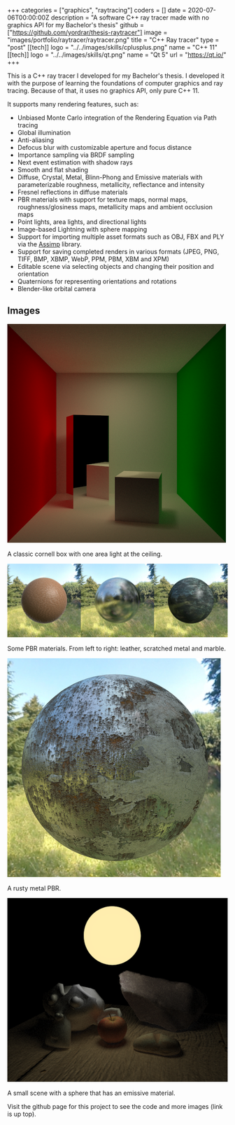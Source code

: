 +++
categories = ["graphics", "raytracing"]
coders = []
date = 2020-07-06T00:00:00Z
description = "A software C++ ray tracer made with no graphics API for my Bachelor's thesis"
github = ["https://github.com/yordrar/thesis-raytracer"]
image = "images/portfolio/raytracer/raytracer.png"
title = "C++ Ray tracer"
type = "post"
[[tech]]
logo = "../../images/skills/cplusplus.png"
name = "C++ 11"
[[tech]]
logo = "../../images/skills/qt.png"
name = "Qt 5"
url = "https://qt.io/"
+++

This is a C++ ray tracer I developed for my Bachelor's thesis.
I developed it with the purpose of learning the foundations of computer graphics and ray tracing.
Because of that, it uses no graphics API, only pure C++ 11.

It supports many rendering features, such as:
- Unbiased Monte Carlo integration of the Rendering Equation via Path tracing
- Global illumination
- Anti-aliasing
- Defocus blur with customizable aperture and focus distance
- Importance sampling via BRDF sampling
- Next event estimation with shadow rays
- Smooth and flat shading
- Diffuse, Crystal, Metal, Blinn-Phong and Emissive materials with parameterizable roughness, metallicity, reflectance and intensity
- Fresnel reflections in diffuse materials
- PBR materials with support for texture maps, normal maps, roughness/glosiness maps, metallicity maps and ambient occlusion maps
- Point lights, area lights, and directional lights
- Image-based Lightning with sphere mapping
- Support for importing multiple asset formats such as OBJ, FBX and PLY via the [Assimp](http://assimp.org/) library.
- Support for saving completed renders in various formats (JPEG, PNG, TIFF, BMP, XBMP, WebP, PPM, PBM, XBM and XPM)
- Editable scene via selecting objects and changing their position and orientation
- Quaternions for representing orientations and rotations
- Blender-like orbital camera

## Images

!["cornell_box"](../../images/portfolio/raytracer/raytracer.png "Cornell box")

A classic cornell box with one area light at the ceiling.

!["pbr_materials"](../../images/portfolio/raytracer/pbr_materials.png "PBR materials")

Some PBR materials. From left to right: leather, scratched metal and marble.

!["rusty_metal"](../../images/portfolio/raytracer/rusty_metal.png "Rusty metal PBR")

A rusty metal PBR.

!["emissive_material"](../../images/portfolio/raytracer/emissive_material.png "Emissive material")

A small scene with a sphere that has an emissive material.

Visit the github page for this project to see the code and more images (link is up top).